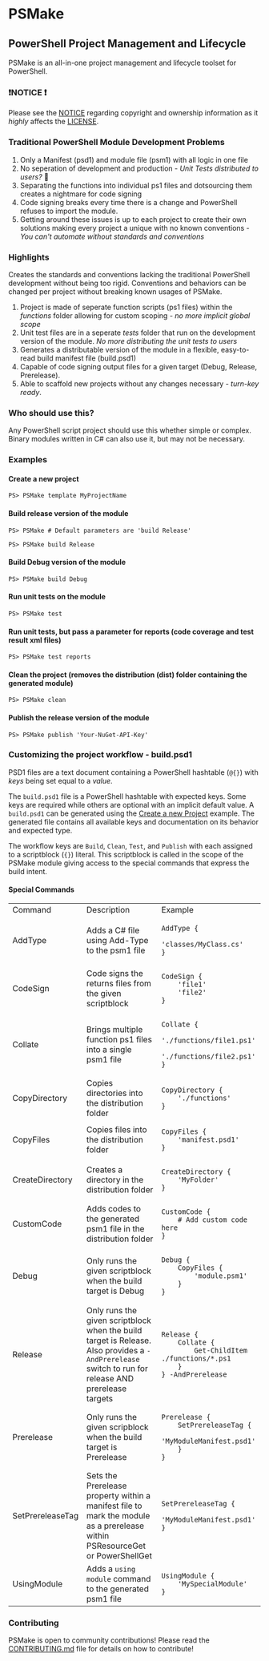 # PSMake
## PowerShell Project Management and Lifecycle
PSMake is an all-in-one project management and lifecycle toolset for PowerShell.

### ❗NOTICE ❗
Please see the [NOTICE](./NOTICE) regarding copyright and ownership information as it
_highly_ affects the [LICENSE](./LICENSE).

### Traditional PowerShell Module Development Problems
1. Only a Manifest (psd1) and module file (psm1) with all logic in one file
2. No seperation of development and production - *Unit Tests distributed to users?* 😬
3. Separating the functions into individual ps1 files and dotsourcing them creates a nightmare for code signing
4. Code signing breaks every time there is a change and PowerShell refuses to import the module.
6. Getting around these issues is up to each project to create their own solutions making every project a unique with no known conventions - *You can't automate without standards and conventions*


### Highlights
Creates the standards and conventions lacking the traditional PowerShell development without being too rigid. Conventions and behaviors can be changed per project without breaking known usages of PSMake.
1. Project is made of seperate function scripts (ps1 files) within the *functions* folder allowing for custom scoping - *no more implicit global scope*
2. Unit test files are in a seperate *tests* folder that run on the development version of the module. *No more distributing the unit tests to users*
3. Generates a distributable version of the module in a flexible, easy-to-read build manifest file (build.psd1)
4. Capable of code signing output files for a given target (Debug, Release, Prerelease).
5. Able to scaffold new projects without any changes necessary - *turn-key ready*.

### Who should use this?
Any PowerShell script project should use this whether simple or complex. Binary modules written in C# can also use it, but may not be necessary.

### Examples
#### Create a new project
```pwsh
PS> PSMake template MyProjectName
```

#### Build release version of the module
```pwsh
PS> PSMake # Default parameters are 'build Release'
```
```pwsh
PS> PSMake build Release
```

#### Build Debug version of the module
```pwsh
PS> PSMake build Debug
```

#### Run unit tests on the module
```pwsh
PS> PSMake test
```

#### Run unit tests, but pass a parameter for reports (code coverage and test result xml files)
```pwsh
PS> PSMake test reports
```

#### Clean the project (removes the distribution (dist) folder containing the generated module)
```pwsh
PS> PSMake clean
```

#### Publish the release version of the module
```pwsh
PS> PSMake publish 'Your-NuGet-API-Key'
```

### Customizing the project workflow - build.psd1
PSD1 files are a text document containing a PowerShell hashtable (```@{}```) with *keys* being set equal to a *value*.

The ```build.psd1``` file is a PowerShell hashtable with expected keys. Some keys are required while others are optional with an implicit default value. A ```build.psd1``` can be generated using the [Create a new Project](#create-a-new-project) example. The generated file contains all available keys and documentation on its behavior and expected type.

The workflow keys are ```Build```, ```Clean```, ```Test```, and ```Publish``` with each assigned to a scriptblock (```{}```) literal. This scriptblock is called in the scope of the PSMake module giving access to the special commands that express the build intent.

#### Special Commands

<table>
<tr>
<td>Command</td>
<td>Description</td>
<td>Example</td>
</tr>
<tr>
<td>AddType</td>
<td>Adds a C# file using Add-Type to the psm1 file</td>
<td>

```pwsh
AddType {
    'classes/MyClass.cs'
}
```
</td>
</tr>
<tr>
<td>CodeSign</td>
<td>Code signs the returns files from the given scriptblock</td>
<td>

```pwsh
CodeSign {
    'file1'
    'file2'
}
```
</td>
</tr>
<tr>
<td>Collate</td>
<td>Brings multiple function ps1 files into a single psm1 file</td>
<td>

```pwsh
Collate {
    './functions/file1.ps1'
    './functions/file2.ps1'
}
```
</td>
</tr>
<tr>
<td>CopyDirectory</td>
<td>Copies directories into the distribution folder</td>
<td>

```pwsh
CopyDirectory {
    './functions'
}
```
</td>
</tr>
<tr>
<td>CopyFiles</td>
<td>Copies files into the distribution folder</td>
<td>

```pwsh
CopyFiles {
    'manifest.psd1'
}
```
</td>
</tr>
<tr>
<td>CreateDirectory</td>
<td>Creates a directory in the distribution folder</td>
<td>

```pwsh
CreateDirectory {
    'MyFolder'
}
```
</td>
</tr>
<tr>
<td>CustomCode</td>
<td>Adds codes to the generated psm1 file in the distribution folder</td>
<td>

```pwsh
CustomCode {
    # Add custom code here
}
```
</td>
</tr>
<tr>
<td>Debug</td>
<td>Only runs the given scriptblock when the build target is Debug</td>
<td>

```pwsh
Debug {
    CopyFiles {
        'module.psm1'
    }
}
```
</td>
</tr>
<tr>
<td>Release</td>
<td>Only runs the given scriptblock when the build target is Release. Also provides a <code>-AndPrerelease</code> switch to run for release AND prerelease targets</td>
<td>

```pwsh
Release {
    Collate {
        Get-ChildItem ./functions/*.ps1
    }
} -AndPrerelease
```

</td>
</tr>
<tr>
<td>Prerelease</td>
<td>Only runs the given scripblock when the build target is Prerelease</td>
<td>

```pwsh
Prerelease {
    SetPrereleaseTag {
        'MyModuleManifest.psd1'
    }
}
```
</td>
</tr>
<tr>
<td>SetPrereleaseTag</td>
<td>Sets the Prerelease property within a manifest file to mark the module as a prerelease within PSResourceGet or PowerShellGet</td>
<td>

```pwsh
SetPrereleaseTag {
    'MyModuleManifest.psd1'
}
```
</td>
</tr>
<tr>
<td>UsingModule</td>
<td>Adds a <code>using module</code> command to the generated psm1 file</td>
<td>

```pwsh
UsingModule {
    'MySpecialModule'
}
```
</td>
</tr>
</table>

### Contributing
PSMake is open to community contributions! Please read the [CONTRIBUTING.md](./CONTRIBUTING.md) file for details on how to contribute!
